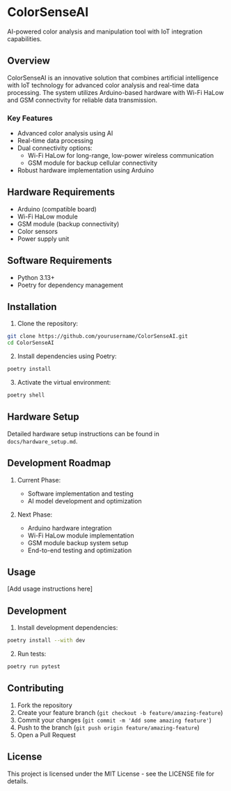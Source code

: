 # ColorSenseAI

AI-powered color analysis and manipulation tool with IoT integration capabilities.

## Overview

ColorSenseAI is an innovative solution that combines artificial intelligence with IoT technology for advanced color analysis and real-time data processing. The system utilizes Arduino-based hardware with Wi-Fi HaLow and GSM connectivity for reliable data transmission.

### Key Features

- Advanced color analysis using AI
- Real-time data processing
- Dual connectivity options:
  - Wi-Fi HaLow for long-range, low-power wireless communication
  - GSM module for backup cellular connectivity
- Robust hardware implementation using Arduino

## Hardware Requirements

- Arduino (compatible board)
- Wi-Fi HaLow module
- GSM module (backup connectivity)
- Color sensors
- Power supply unit

## Software Requirements

- Python 3.13+
- Poetry for dependency management

## Installation

1. Clone the repository:
```bash
git clone https://github.com/yourusername/ColorSenseAI.git
cd ColorSenseAI
```

2. Install dependencies using Poetry:
```bash
poetry install
```

3. Activate the virtual environment:
```bash
poetry shell
```

## Hardware Setup

Detailed hardware setup instructions can be found in `docs/hardware_setup.md`.

## Development Roadmap

1. Current Phase:
   - Software implementation and testing
   - AI model development and optimization

2. Next Phase:
   - Arduino hardware integration
   - Wi-Fi HaLow module implementation
   - GSM module backup system setup
   - End-to-end testing and optimization

## Usage

[Add usage instructions here]

## Development

1. Install development dependencies:
```bash
poetry install --with dev
```

2. Run tests:
```bash
poetry run pytest
```

## Contributing

1. Fork the repository
2. Create your feature branch (`git checkout -b feature/amazing-feature`)
3. Commit your changes (`git commit -m 'Add some amazing feature'`)
4. Push to the branch (`git push origin feature/amazing-feature`)
5. Open a Pull Request

## License

This project is licensed under the MIT License - see the LICENSE file for details. 